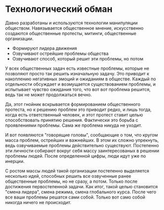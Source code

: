 # Технологический обман

Давно разработаны и используются технологии манипуляции обществом. Навязывается общественное мнение, искусственно создаются общественные протесты, митинги, общественные организации. 

* Формируют лидера движения
* Озвучивают острейшие проблемы общества
* Озвучивают способ, который решит эти проблемы, но потом

У всех общественных задач есть известные проблемы, которые не позволяют просто так решить изначальную задачу. Это приводит к накоплению негативных эмоций и ожиданиям в обществе. Каждый по отдельности обсуждает и возмущается существованием проблемы, и испытывает чувство ожидания того, что вот вот проблема решится, ведь так не может продолжаться вечно.

Да, этот гнойник вскрывается формированием общественного протеста, но к решению проблем это приводит редко, и лишь тогда, когда есть ответственный человек, и этот протест ставит целью способствовать принятию решения. Фактически это борьба с проявлениями проблемы. Сама же проблема никуда не уходит.

И вот появляются "говорящие головы", сообщающие о том, что кругом масса проблем, острейших и важнейших. В этом их сложно упрекнуть, ведь озвучиваемые проблемы действительно существуют. Постепенно эти личности собирают вокруг себя массу заинтересованых в решении проблемы людей. После определенной цифры, люди идут уже по инерции. 

С ростом массы людей такой организации постепенно выделяется несколько идей, способных решить все озвученные ранее общественные проблемы, но не сразу, а потом. Только после достижения первостепенной задачи. Как итог, такой целью становится "смена лидера", смена режима, смена глобального курса. После чего все ваши проблемы решатся сами собой. Только вот само собой никогда ничего не происходит.